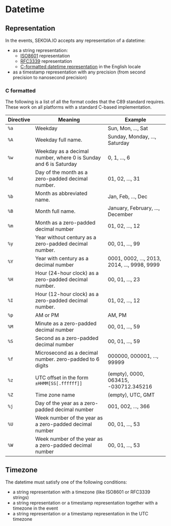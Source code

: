 # Datetime


## Representation

In the events, SEKOIA.IO accepts any representation of a datetime:

- as a string representation:
	- [ISO8601](https://www.iso.org/iso-8601-date-and-time-format.html) representation
	- [RFC3339](https://www.ietf.org/rfc/rfc3339.html) representation
	- [C-formatted datetime representation](#c-formatted) in the English locale
- as a timestamp representation with any precision (from second precision to nanosecond precision)

### C formatted

The following is a list of all the format codes that the C89 standard requires.
These work on all platforms with a standard C-based implementation.

| Directive   | Meaning                                                          | Example                                      |
|-------------|------------------------------------------------------------------|----------------------------------------------|
| ``%a``      | Weekday                                                          | Sun, Mon, ..., Sat                           |
| ``%A``      | Weekday full name.                                               | Sunday, Monday, ..., Saturday                |
| ``%w``      | Weekday as a decimal number, where 0 is Sunday and 6 is Saturday | 0, 1, ..., 6                                 |
| ``%d``      | Day of the month as a  zero-padded decimal number.               | 01, 02, ..., 31                              |
| ``%b``      | Month as abbreviated name.                                       | Jan, Feb, ..., Dec                           |
| ``%B``      | Month full name.                                                 | January, February, ..., December             |
| ``%m``      | Month as a zero-padded decimal number                            | 01, 02, ..., 12                              |
| ``%y``      | Year without century as a zero-padded decimal number.            | 00, 01, ..., 99                              |
| ``%Y``      | Year with century as a decimal number                            | 0001, 0002, ..., 2013, 2014, ..., 9998, 9999 |
| ``%H``      | Hour (24-hour clock) as a zero-padded decimal number.            | 00, 01, ..., 23                              |
| ``%I``      | Hour (12-hour clock) as a zero-padded decimal number.            | 01, 02, ..., 12                              |
| ``%p``      | AM or PM                                                         | AM, PM                                       |
| ``%M``      | Minute as a zero-padded decimal number                           | 00, 01, ..., 59                              |
| ``%S``      | Second as a zero-padded decimal number                           | 00, 01, ..., 59                              |
| ``%f``      | Microsecond as a decimal number. zero-padded to 6 digits         | 000000, 000001, ..., 99999                   |
| ``%z``      | UTC offset in the form ``±HHMM[SS[.ffffff]]``                    | (empty), 0000, 063415, -030712.345216        |
| ``%Z``      | Time zone name                                                   | (empty), UTC, GMT                            |
| ``%j``      | Day of the year as a zero-padded decimal number                  | 001, 002, ..., 366                           |
| ``%U``      | Week number of the year as a zero-padded decimal number          | 00, 01, ..., 53                              |
| ``%W``      | Week number of the year as a zero-padded decimal number          | 00, 01, ..., 53                              |

## Timezone 

The datetime must satisfy one of the following conditions:

- a string representation with a timezone (like ISO8601 or RFC3339 strings)
- a string representation or a timestamp representation together with a timezone in the event
- a string representation or a timestamp representation in the UTC timezone




